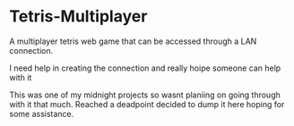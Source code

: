 # Tetris-Multiplayer
A multiplayer tetris web game that can be accessed through a LAN connection.

I need help in creating the connection and really hoipe someone can help with it

This was one of my midnight projects so wasnt planiing on going through with it that much.
Reached a deadpoint decided to dump it here hoping for some assistance.



